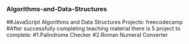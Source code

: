 ### Algorithms-and-Data-Structures
##JavaScript Algorithms and Data Structures Projects: freecodecamp
#After successfully completing  teaching material there is 5 project to complete:
#1.Palindrome Checker
#2.Roman Numeral Converter
